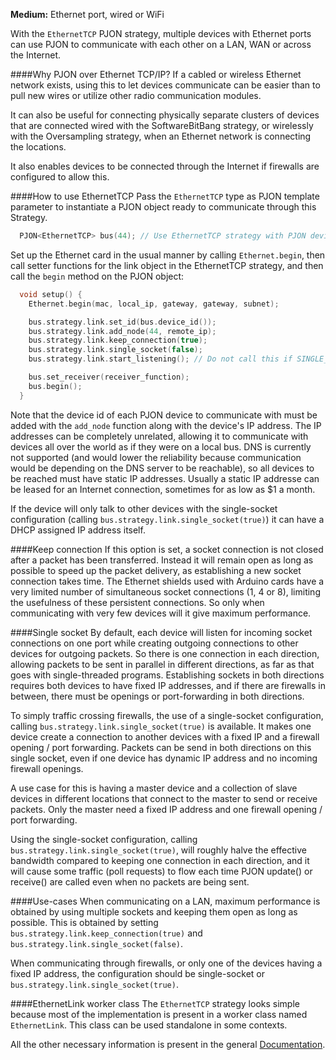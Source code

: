 
**Medium:** Ethernet port, wired or WiFi

With the `EthernetTCP` PJON strategy, multiple devices with Ethernet ports can use PJON to communicate with each other on a LAN, WAN or across the Internet.

####Why PJON over Ethernet TCP/IP?
If a cabled or wireless Ethernet network exists, using this to let devices communicate can be easier than to pull new wires or utilize other radio communication modules.

It can also be useful for connecting physically separate clusters of devices that are connected wired with the SoftwareBitBang strategy, or wirelessly with the Oversampling strategy, when an Ethernet network is connecting the locations.

It also enables devices to be connected through the Internet if firewalls are configured to allow this.

####How to use EthernetTCP
Pass the `EthernetTCP` type as PJON template parameter to instantiate a PJON object ready to communicate through this Strategy.
```cpp  
  PJON<EthernetTCP> bus(44); // Use EthernetTCP strategy with PJON device id 44
```
Set up the Ethernet card in the usual manner by calling `Ethernet.begin`, then call setter functions for the link object in the EthernetTCP strategy, and then call the `begin` method on the PJON object:
```cpp
  void setup() {
    Ethernet.begin(mac, local_ip, gateway, gateway, subnet);

    bus.strategy.link.set_id(bus.device_id());
    bus.strategy.link.add_node(44, remote_ip);
    bus.strategy.link.keep_connection(true);
    bus.strategy.link.single_socket(false);
    bus.strategy.link.start_listening(); // Do not call this if SINGLE_SOCKET and transmitter

    bus.set_receiver(receiver_function);
    bus.begin();
  }
```
Note that the device id of each PJON device to communicate with must be added with the `add_node` function along with the device's IP address. The IP addresses can be completely unrelated, allowing it to communicate with devices all over the world as if they were on a local bus. DNS is currently not supported (and would lower the reliability because communication would be depending on the DNS server to be reachable), so all devices to be reached must have static IP addresses. Usually a static IP addresse can be leased for an Internet connection, sometimes for as low as $1 a month.

If the device will only talk to other devices with the single-socket configuration (calling `bus.strategy.link.single_socket(true)`) it can have a DHCP assigned IP address itself.

####Keep connection
If this option is set, a socket connection is not closed after a packet has been transferred. Instead it will remain open as long as possible to speed up the packet delivery, as establishing a new socket connection takes time. The Ethernet shields used with Arduino cards have a very limited number of simultaneous socket connections (1, 4 or 8), limiting the usefulness of these persistent connections. So only when communicating with very few devices will it give maximum performance.

####Single socket
By default, each device will listen for incoming socket connections on one port while creating outgoing connections to other devices for outgoing packets. So there is one connection in each direction, allowing packets to be sent in parallel in different directions, as far as that goes with single-threaded programs. Establishing sockets in both directions requires both devices to have fixed IP addresses, and if there are firewalls in between, there must be openings or port-forwarding in both directions.

To simply traffic crossing firewalls, the use of a single-socket configuration, calling `bus.strategy.link.single_socket(true)` is available. It makes one device create a connection to another devices with a fixed IP and a firewall opening / port forwarding. Packets can be send in both directions on this single socket, even if one device has dynamic IP address and no incoming firewall openings.

A use case for this is having a master device and a collection of slave devices in different locations that connect to the master to send or receive packets. Only the master need a fixed IP address and one firewall opening / port forwarding.

Using the single-socket configuration, calling `bus.strategy.link.single_socket(true)`, will roughly halve the effective bandwidth compared to keeping one connection in each direction, and it will cause some traffic (poll requests) to flow each time PJON update() or receive() are called even when no packets are being sent.

####Use-cases
When communicating on a LAN, maximum performance is obtained by using multiple sockets and keeping them open as long as possible. This is obtained by setting `bus.strategy.link.keep_connection(true)` and `bus.strategy.link.single_socket(false)`.

When communicating through firewalls, or only one of the devices having a fixed IP address, the configuration should be single-socket or `bus.strategy.link.single_socket(true)`.

####EthernetLink worker class
The `EthernetTCP` strategy looks simple because most of the implementation is present in a worker class named `EthernetLink`. This class can be used standalone in some contexts.

All the other necessary information is present in the general [Documentation](https://github.com/gioblu/PJON/wiki/Documentation).
